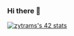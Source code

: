 ### Hi there 👋

[![zytrams's 42 stats](https://badge42.vercel.app/api/v2/cl4q28k7e002609l47h8rgzgs/stats?cursusId=21&coalitionId=37)](https://github.com/JaeSeoKim/badge42)

<!--
**TebaHa/TebaHa** is a ✨ _special_ ✨ repository because its `README.md` (this file) appears on your GitHub profile.

Here are some ideas to get you started:

- 🔭 I’m currently working on ...
- 🌱 I’m currently learning ...
- 👯 I’m looking to collaborate on ...
- 🤔 I’m looking for help with ...
- 💬 Ask me about ...
- 📫 How to reach me: ...
- 😄 Pronouns: ...
- ⚡ Fun fact: ...
-->
